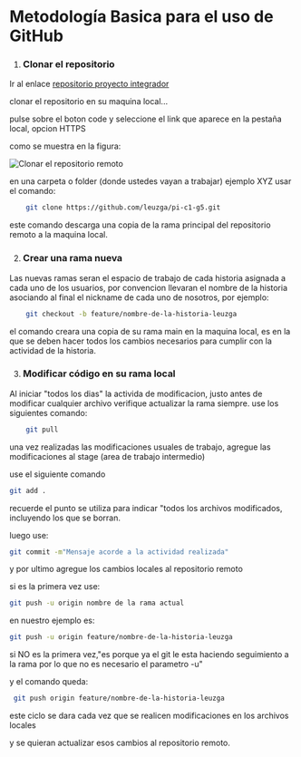 
# Metodología Basica para el uso de GitHub

1. ### Clonar el repositorio

  Ir al enlace [repositorio proyecto integrador](https://github.com/leuzga/pi-c1-g5)

  clonar el repositorio en su maquina local...

  pulse sobre el boton code y seleccione el link que aparece en la pestaña local, opcion HTTPS

  como se muestra en la figura:

  ![Clonar el repositorio remoto](https://s3.amazonaws.com/edu.leuzga.pi-c1-c5/assets/clone.png)

  en una carpeta o folder (donde ustedes vayan a trabajar) ejemplo XYZ  usar el comando:

```bash
    git clone https://github.com/leuzga/pi-c1-g5.git
```

este comando descarga una copia de la rama principal del repositorio remoto a la maquina local.

2. ### Crear una rama nueva

 Las nuevas ramas seran el espacio de trabajo de cada historia asignada a cada uno de los usuarios, por convencion llevaran el nombre de la historia asociando al final el nickname de cada uno de nosotros, por ejemplo:

```bash
    git checkout -b feature/nombre-de-la-historia-leuzga

```

el comando creara una copia de su rama main en la maquina local, es en la que se deben hacer todos los cambios necesarios para cumplir con la actividad de la historia.

3. ### Modificar código en su rama local

  Al iniciar "todos los dias" la activida de modificacion, justo antes de modificar cualquier archivo verifique actualizar  la rama siempre. use los siguientes comando:

```bash
    git pull
```

una vez realizadas las modificaciones usuales de trabajo, agregue las modificaciones al stage (area de trabajo intermedio)

use el siguiente comando

```bash
git add .

```

recuerde el punto se utiliza para indicar "todos los archivos modificados, incluyendo los que se borran.

luego use:

```bash
git commit -m"Mensaje acorde a la actividad realizada"

```

y por ultimo agregue los cambios locales al repositorio remoto

si es la primera vez use:

```bash
git push -u origin nombre de la rama actual

```

en nuestro ejemplo es:

```bash
git push -u origin feature/nombre-de-la-historia-leuzga

```

si NO es la primera vez,"es porque ya el git le esta haciendo seguimiento a la rama por lo que no es necesario el parametro -u"

y el comando queda:

```bash
 git push origin feature/nombre-de-la-historia-leuzga

```

este ciclo se dara cada vez que se realicen modificaciones en los archivos locales

y se quieran actualizar esos cambios al repositorio remoto.
